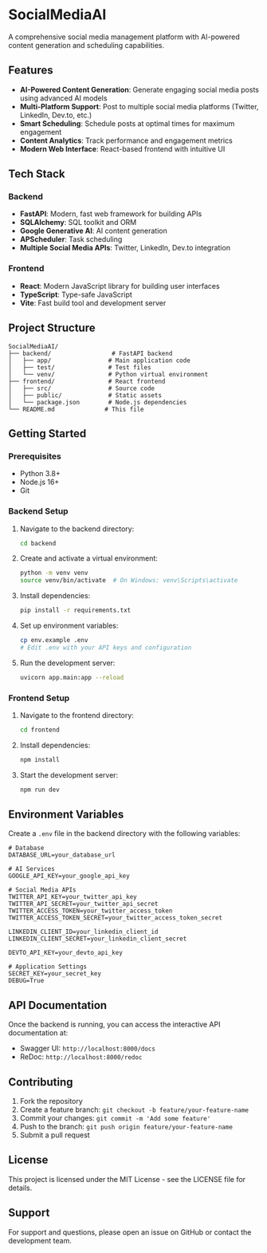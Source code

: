 # SocialMediaAI

A comprehensive social media management platform with AI-powered content generation and scheduling capabilities.

## Features

- **AI-Powered Content Generation**: Generate engaging social media posts using advanced AI models
- **Multi-Platform Support**: Post to multiple social media platforms (Twitter, LinkedIn, Dev.to, etc.)
- **Smart Scheduling**: Schedule posts at optimal times for maximum engagement
- **Content Analytics**: Track performance and engagement metrics
- **Modern Web Interface**: React-based frontend with intuitive UI

## Tech Stack

### Backend
- **FastAPI**: Modern, fast web framework for building APIs
- **SQLAlchemy**: SQL toolkit and ORM
- **Google Generative AI**: AI content generation
- **APScheduler**: Task scheduling
- **Multiple Social Media APIs**: Twitter, LinkedIn, Dev.to integration

### Frontend
- **React**: Modern JavaScript library for building user interfaces
- **TypeScript**: Type-safe JavaScript
- **Vite**: Fast build tool and development server

## Project Structure

```
SocialMediaAI/
├── backend/                 # FastAPI backend
│   ├── app/                # Main application code
│   ├── test/               # Test files
│   └── venv/               # Python virtual environment
├── frontend/               # React frontend
│   ├── src/                # Source code
│   ├── public/             # Static assets
│   └── package.json        # Node.js dependencies
└── README.md              # This file
```

## Getting Started

### Prerequisites

- Python 3.8+
- Node.js 16+
- Git

### Backend Setup

1. Navigate to the backend directory:
   ```bash
   cd backend
   ```

2. Create and activate a virtual environment:
   ```bash
   python -m venv venv
   source venv/bin/activate  # On Windows: venv\Scripts\activate
   ```

3. Install dependencies:
   ```bash
   pip install -r requirements.txt
   ```

4. Set up environment variables:
   ```bash
   cp env.example .env
   # Edit .env with your API keys and configuration
   ```

5. Run the development server:
   ```bash
   uvicorn app.main:app --reload
   ```

### Frontend Setup

1. Navigate to the frontend directory:
   ```bash
   cd frontend
   ```

2. Install dependencies:
   ```bash
   npm install
   ```

3. Start the development server:
   ```bash
   npm run dev
   ```

## Environment Variables

Create a `.env` file in the backend directory with the following variables:

```env
# Database
DATABASE_URL=your_database_url

# AI Services
GOOGLE_API_KEY=your_google_api_key

# Social Media APIs
TWITTER_API_KEY=your_twitter_api_key
TWITTER_API_SECRET=your_twitter_api_secret
TWITTER_ACCESS_TOKEN=your_twitter_access_token
TWITTER_ACCESS_TOKEN_SECRET=your_twitter_access_token_secret

LINKEDIN_CLIENT_ID=your_linkedin_client_id
LINKEDIN_CLIENT_SECRET=your_linkedin_client_secret

DEVTO_API_KEY=your_devto_api_key

# Application Settings
SECRET_KEY=your_secret_key
DEBUG=True
```

## API Documentation

Once the backend is running, you can access the interactive API documentation at:
- Swagger UI: `http://localhost:8000/docs`
- ReDoc: `http://localhost:8000/redoc`

## Contributing

1. Fork the repository
2. Create a feature branch: `git checkout -b feature/your-feature-name`
3. Commit your changes: `git commit -m 'Add some feature'`
4. Push to the branch: `git push origin feature/your-feature-name`
5. Submit a pull request

## License

This project is licensed under the MIT License - see the LICENSE file for details.

## Support

For support and questions, please open an issue on GitHub or contact the development team. 